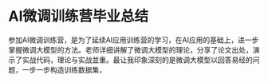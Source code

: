 # AI微调训练营毕业总结

参加AI微调训练营，是为了延续AI应用训练营的学习，在AI应用的基础上，进一步掌握微调大模型的方法。老师详细讲解了微调大模型的理论，分享了论文出处，演示了实战代码，理论与实战並重。最让我印象深刻的是微调大模型以回答易经的问题，一步一步构造训练数据集，
